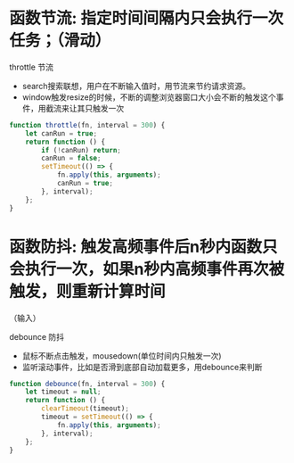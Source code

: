 # 函数节流: 指定时间间隔内只会执行一次任务；（滑动）
throttle
节流
- search搜索联想，用户在不断输入值时，用节流来节约请求资源。
- window触发resize的时候，不断的调整浏览器窗口大小会不断的触发这个事件，用截流来让其只触发一次

``` js
function throttle(fn, interval = 300) {
    let canRun = true;
    return function () {
        if (!canRun) return;
        canRun = false;
        setTimeout(() => {
            fn.apply(this, arguments);
            canRun = true;
        }, interval);
    };
}
```

# 函数防抖: 触发高频事件后n秒内函数只会执行一次，如果n秒内高频事件再次被触发，则重新计算时间
（输入）

debounce
防抖
- 鼠标不断点击触发，mousedown(单位时间内只触发一次)
- 监听滚动事件，比如是否滑到底部自动加载更多，用debounce来判断


``` js
function debounce(fn, interval = 300) {
    let timeout = null;
    return function () {
        clearTimeout(timeout);
        timeout = setTimeout(() => {
            fn.apply(this, arguments);
        }, interval);
    };
}
```
